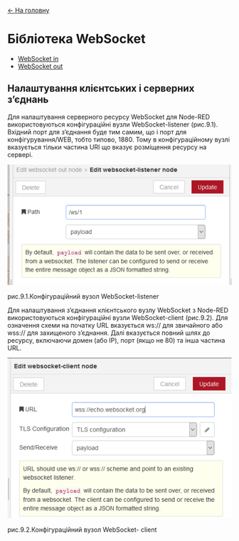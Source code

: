 [<- На головну](../)

# Бібліотека WebSocket

- [WebSocket in](websocketin.md)
- [WebSocket out](websocketout.md)

## Налаштування клієнтських і серверних з’єднань 

Для налаштування серверного ресурсу WebSocket для Node-RED використовуються конфігураційні вузли WebSocket-listener (рис.9.1). Вхідний порт для з’єднання буде тим самим, що і порт для конфігурування/WEB, тобто типово, 1880. Тому в конфігураційному вузлі вказується тільки частина URI що вказує розміщення ресурсу на сервері.  

![img](media/9_1.png)

рис.9.1.Конфігураційний вузол WebSocket-listener

Для налаштування з’єднання клієнтського вузлу WebSocket з Node-RED використовуються конфігураційні вузли WebSocket-client (рис.9.2). Для означення схеми на початку URL вказується ws:// для звичайного або wss:// для захищеного з’єднання. Далі вказується повний шлях до ресурсу, включаючи домен (або IP), порт (якщо не 80) та інша частина URL.   

![img](media/9_2.png)

рис.9.2.Конфігураційний вузол WebSocket- client

 